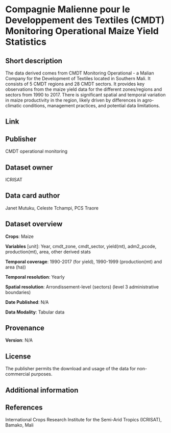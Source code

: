 # Compagnie Malienne pour le Developpement des Textiles (CMDT) Monitoring Operational Maize Yield Statistics

## Short description
The data derived comes from CMDT Monitoring Operational - a Malian Company for the Development of Textiles located in Southern Mali. It consists of 5 CMDT regions and 28 CMDT sectors. It provides key observations from the maize yield data for the different zones/regions and sectors from 1990 to 2017. There is significant spatial and temporal variation in maize productivity in the region, likely driven by differences in agro-climatic conditions, management practices, and potential data limitations. 

## Link



## Publisher
CMDT operational monitoring

## Dataset owner
ICRISAT

## Data card author
Janet Mutuku, Celeste Tchampi, PCS Traore

## Dataset overview
**Crops**: Maize

**Variables** [unit]: Year, cmdt_zone, cmdt_sector, yield(mt), adm2_pcode, production(mt), area, other derived stats


**Temporal coverage**: 1990-2017 (for yield), 1990-1999 (production(mt) and area (ha))


**Temporal resolution**: Yearly

**Spatial resolution**: Arrondissement-level (sectors) (level 3 administrative boundaries)

**Date Published**: N/A

**Data Modality**: Tabular data

## Provenance
**Version**: N/A <br>


## License
The publisher permits the download and usage of the data for non-commercial purposes.

## Additional information


## References
International Crops Research Institute for the Semi-Arid Tropics (ICRISAT), Bamako, Mali